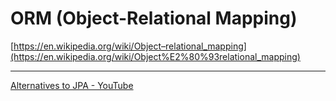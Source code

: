 # ORM (Object-Relational Mapping)

[https://en.wikipedia.org/wiki/Object–relational_mapping](https://en.wikipedia.org/wiki/Object%E2%80%93relational_mapping)

---

[Alternatives to JPA - YouTube](https://www.youtube.com/watch?v=2zQdmC0vnFU)
